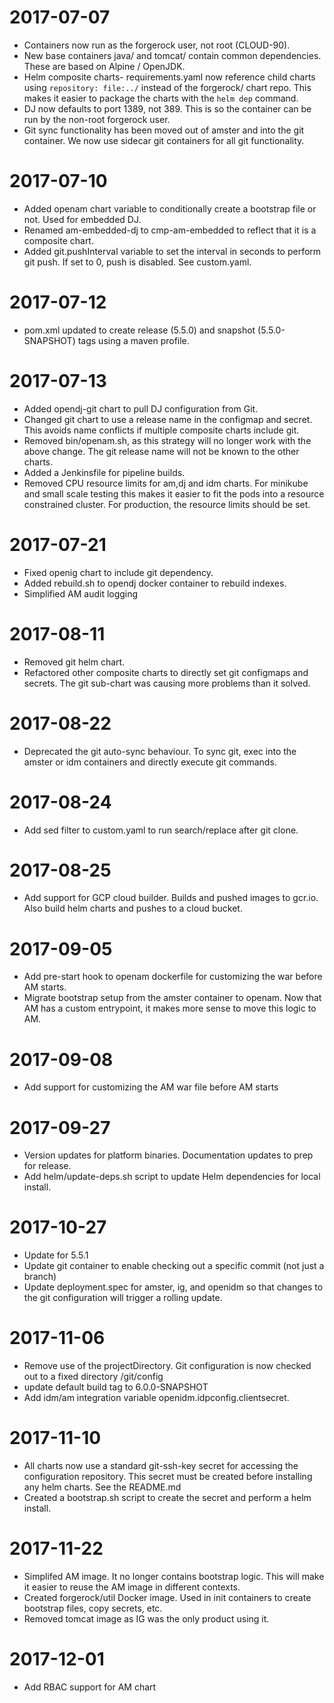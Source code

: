 # 2017-07-07

* Containers now run as the forgerock user, not root (CLOUD-90).
* New base containers java/ and tomcat/ contain common dependencies. These are based on Alpine / OpenJDK.
* Helm composite charts- requirements.yaml now reference child charts using `repository: file:../` instead of 
the forgerock/ chart repo. This makes it easier to package the charts with the `helm dep` command.
* DJ now defaults to port 1389, not 389. This is so the container can be run by the non-root forgerock user.
* Git sync functionality has been moved out of amster and into the git container. We now use sidecar git
containers for all git functionality.

# 2017-07-10

* Added openam chart variable to conditionally create a bootstrap file or not. Used for embedded DJ.
* Renamed am-embedded-dj to cmp-am-embedded to reflect that it is a composite chart.
* Added git.pushInterval variable to set the interval in seconds to perform git push. 
If set to 0, push is disabled. See custom.yaml.

# 2017-07-12

* pom.xml updated to create release (5.5.0) and snapshot (5.5.0-SNAPSHOT) tags using a maven profile.

# 2017-07-13

* Added opendj-git chart to pull DJ configuration from Git.
* Changed git chart to use a release name in the configmap and secret. This avoids name 
conflicts if multiple composite charts include git.
* Removed bin/openam.sh, as this strategy will no longer work with the above change. The git 
release name will not be known to the other charts.
* Added a Jenkinsfile for pipeline builds.
* Removed CPU resource limits for am,dj and idm charts. For minikube and small scale testing this makes
it easier to fit the pods into a resource constrained cluster. For production, the resource 
limits should be set.

# 2017-07-21

* Fixed openig chart to include git dependency.
* Added rebuild.sh to opendj docker container to rebuild indexes.
* Simplified AM audit logging

# 2017-08-11

* Removed git helm chart. 
* Refactored other composite charts to directly set git configmaps and secrets. The git 
sub-chart was causing more problems than it solved.

# 2017-08-22 

* Deprecated the git auto-sync behaviour. To sync git, exec into the amster or idm containers and directly
execute git commands. 

# 2017-08-24

* Add sed filter to custom.yaml to run search/replace after git clone.


# 2017-08-25

* Add support for GCP cloud builder. Builds and pushed images to gcr.io. Also build helm charts and pushes to 
a cloud bucket.

# 2017-09-05

* Add pre-start hook to openam dockerfile for customizing the war before AM starts.
* Migrate bootstrap setup from the amster container to openam. Now that AM has a custom entrypoint,
it makes more sense to move this logic to AM.

# 2017-09-08

* Add support for customizing the AM war file before AM starts

# 2017-09-27

* Version updates for platform binaries. Documentation updates to prep for release.
* Add helm/update-deps.sh script to update Helm dependencies for local install.

# 2017-10-27 

* Update for 5.5.1 
* Update git container to enable checking out a specific commit (not just a branch)
* Update deployment.spec for amster, ig, and openidm so that changes to the git configuration
will trigger a rolling update. 

# 2017-11-06 
* Remove use of the projectDirectory. Git configuration is now checked out to a fixed directory /git/config
* update default build tag to 6.0.0-SNAPSHOT
* Add idm/am integration variable openidm.idpconfig.clientsecret.

# 2017-11-10
* All charts now use a standard git-ssh-key secret for accessing the configuration repository. This 
secret must be created before installing any helm charts. See the README.md
* Created a bootstrap.sh script to create the secret and perform a helm install.

# 2017-11-22 
* Simplifed AM image. It no longer contains bootstrap logic. This will make it easier to reuse the AM image
in different contexts.
* Created forgerock/util Docker image. Used in init containers to create bootstrap files, copy secrets, etc.
* Removed tomcat image as IG was the only product using it.

# 2017-12-01 
* Add RBAC support for AM chart
